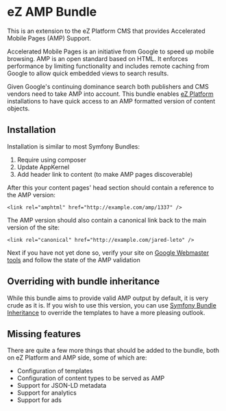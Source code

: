 # eZ AMP Bundle
This is an extension to the eZ Platform CMS that provides Accelerated Mobile Pages (AMP) Support.

Accelerated Mobile Pages is an initiative from Google to speed up mobile browsing. AMP is an open standard based on HTML. It enforces performance by limiting functionality and includes remote caching from Google to allow quick embedded views to search results.

Given Google's continuing dominance search both publishers and CMS vendors need to take AMP into account. This bundle enables <a href="http://ezplatform.com">eZ Platform</a> installations to have quick access to an AMP formatted version of content objects.

## Installation

Installation is similar to most Symfony Bundles:

1. Require using composer
2. Update AppKernel
3. Add header link to content (to make AMP pages discoverable)

After this your content pages' head section should contain a reference to the AMP version:

```
<link rel="amphtml" href="http://example.com/amp/1337" />
```

The AMP version should also contain a canonical link back to the main version of the site:

```
<link rel="canonical" href="http://example.com/jared-leto" />
```

Next if you have not yet done so, verify your site on <a href="https://www.google.com/webmasters/">Google Webmaster tools</a> and follow the state of the AMP validation

## Overriding with bundle inheritance

While this bundle aims to provide valid AMP output by default, it is very crude as it is. If you wish to use this version, you can use <a href="http://symfony.com/doc/current/bundles/inheritance.html">Symfony Bundle Inheritance</a> to override the templates to have a more pleasing outlook.

## Missing features

There are quite a few more things that should be added to the bundle, both on eZ Platform and AMP side, some of which are:

- Configuration of templates
- Configuration of content types to be served as AMP
- Support for JSON-LD metadata
- Support for analytics
- Support for ads
